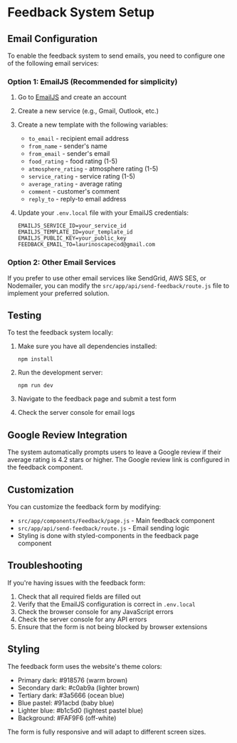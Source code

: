 # Feedback System Setup

## Email Configuration

To enable the feedback system to send emails, you need to configure one of the following email services:

### Option 1: EmailJS (Recommended for simplicity)

1. Go to [EmailJS](https://www.emailjs.com/) and create an account
2. Create a new service (e.g., Gmail, Outlook, etc.)
3. Create a new template with the following variables:
   - `to_email` - recipient email address
   - `from_name` - sender's name
   - `from_email` - sender's email
   - `food_rating` - food rating (1-5)
   - `atmosphere_rating` - atmosphere rating (1-5)
   - `service_rating` - service rating (1-5)
   - `average_rating` - average rating
   - `comment` - customer's comment
   - `reply_to` - reply-to email address

4. Update your `.env.local` file with your EmailJS credentials:
   ```
   EMAILJS_SERVICE_ID=your_service_id
   EMAILJS_TEMPLATE_ID=your_template_id
   EMAILJS_PUBLIC_KEY=your_public_key
   FEEDBACK_EMAIL_TO=laurinoscapecod@gmail.com
   ```

### Option 2: Other Email Services

If you prefer to use other email services like SendGrid, AWS SES, or Nodemailer, you can modify the `src/app/api/send-feedback/route.js` file to implement your preferred solution.

## Testing

To test the feedback system locally:

1. Make sure you have all dependencies installed:
   ```
   npm install
   ```

2. Run the development server:
   ```
   npm run dev
   ```

3. Navigate to the feedback page and submit a test form

4. Check the server console for email logs

## Google Review Integration

The system automatically prompts users to leave a Google review if their average rating is 4.2 stars or higher. The Google review link is configured in the feedback component.

## Customization

You can customize the feedback form by modifying:
- `src/app/components/Feedback/page.js` - Main feedback component
- `src/app/api/send-feedback/route.js` - Email sending logic
- Styling is done with styled-components in the feedback page component

## Troubleshooting

If you're having issues with the feedback form:

1. Check that all required fields are filled out
2. Verify that the EmailJS configuration is correct in `.env.local`
3. Check the browser console for any JavaScript errors
4. Check the server console for any API errors
5. Ensure that the form is not being blocked by browser extensions

## Styling

The feedback form uses the website's theme colors:
- Primary dark: #918576 (warm brown)
- Secondary dark: #c0ab9a (lighter brown)
- Tertiary dark: #3a5666 (ocean blue)
- Blue pastel: #91acbd (baby blue)
- Lighter blue: #b1c5d0 (lightest pastel blue)
- Background: #FAF9F6 (off-white)

The form is fully responsive and will adapt to different screen sizes.